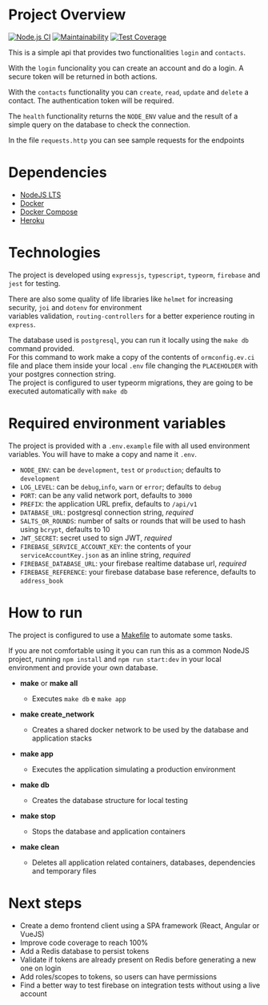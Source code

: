 # Project Overview

[![Node.js CI](https://github.com/jsilvaigor/contact-list/actions/workflows/node.js.yml/badge.svg)](https://github.com/jsilvaigor/contact-list/actions/workflows/node.js.yml)
[![Maintainability](https://api.codeclimate.com/v1/badges/e192bb7a479b706178d8/maintainability)](https://codeclimate.com/github/jsilvaigor/contact-list/maintainability)
[![Test Coverage](https://api.codeclimate.com/v1/badges/e192bb7a479b706178d8/test_coverage)](https://codeclimate.com/github/jsilvaigor/contact-list/test_coverage)

This is a simple api that provides two functionalities `login` and `contacts`. 

With the `login` funcionality you can create an account and do a login. A secure token will be returned in both actions. 

With the `contacts` functionality you can `create`, `read`, `update` and `delete` a contact. The authentication token will be required.

The `health` functionality returns the `NODE_ENV` value and the result of a simple query on the database to check the connection.

In the file `requests.http` you can see sample requests for the endpoints

# Dependencies
- [NodeJS LTS](https://nodejs.org/en/download/)
- [Docker](https://www.docker.com/products/docker-desktop)
- [Docker Compose](https://docs.docker.com/compose/install/)
- [Heroku](http://heroku-badge.herokuapp.com/?app=awesome-contact-list&root=api/v1/health)

# Technologies

The project is developed using `expressjs`, `typescript`, `typeorm`, `firebase` and `jest` for testing.

There are also some quality of life libraries like `helmet` for increasing security, `joi` and `dotenv` for environment \
variables validation, `routing-controllers` for a better experience routing in `express`.

The database used is `postgresql`, you can run it locally using the `make db` command provided.\
For this command to work make a copy of the contents of `ormconfig.ev.ci` file and place them inside your local `.env` file
changing the `PLACEHOLDER` with your postgres connection string. \
The project is configured to user typeorm migrations, they are going to be executed automatically with `make db`

# Required environment variables

The project is provided with a `.env.example` file with all used environment variables. You will have to make a copy and name it `.env`.

- `NODE_ENV`: can be `development`, `test` or `production`; defaults to `development`
- `LOG_LEVEL`: can be `debug`,`info`, `warn` or `error`; defaults to `debug`
- `PORT`: can be any valid network port, defaults to `3000`
- `PREFIX`: the application URL prefix, defaults to `/api/v1`
- `DATABASE_URL`: postgresql connection string, *required*
- `SALTS_OR_ROUNDS`: number of salts or rounds that will be used to hash using `bcrypt`, defaults to 10
- `JWT_SECRET`: secret used to sign JWT, *required*
- `FIREBASE_SERVICE_ACCOUNT_KEY`: the contents of your `serviceAccountKey.json` as an inline string, *required*
- `FIREBASE_DATABASE_URL`: your firebase realtime database url, *required*
- `FIREBASE_REFERENCE`: your firebase database base reference, defaults to `address_book`

# How to run

The project is configured to use a [Makefile](https://www.gnu.org/software/make/) to automate some tasks.

If you are not comfortable using it you can run this as a common NodeJS project, running `npm install` and `npm run start:dev` in your local environment and provide your own database.

- **make** or **make all**

    - Executes `make db` e `make app`

- **make create_network**

    - Creates a shared docker network to be used by the database and application stacks

- **make app**
    - Executes the application simulating a production environment

- **make db**

    - Creates the database structure for local testing

- **make stop**

    - Stops the database and application containers

- **make clean**

    - Deletes all application related containers, databases, dependencies and temporary files

# Next steps

- Create a demo frontend client using a SPA framework (React, Angular or VueJS)
- Improve code coverage to reach 100%
- Add a Redis database to persist tokens
- Validate if tokens are already present on Redis before generating a new one on login
- Add roles/scopes to tokens, so users can have permissions
- Find a better way to test firebase on integration tests without using a live account


